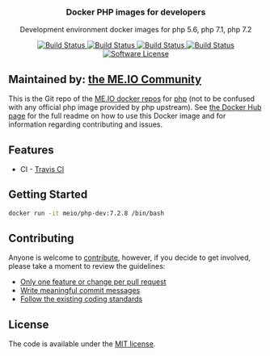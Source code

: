 <p align="center">
  <h3 align="center">Docker PHP images for developers</h3>
  <p align="center">Development environment docker images for php 5.6, php 7.1, php 7.2 </p>
  <p align="center">
    <a href="https://travis-ci.org/me-io/docker-php-dev">
      <img src="https://travis-ci.org/me-io/docker-php-dev.svg?branch=master" alt="Build Status">
    </a>
    <a href="https://travis-ci.org/me-io/docker-php-dev">
      <img src="https://img.shields.io/badge/PHP-5.6-brightgreen.svg?longCache=true" alt="Build Status">
    </a>
    <a href="https://travis-ci.org/me-io/docker-php-dev">
      <img src="https://img.shields.io/badge/PHP-7.2-brightgreen.svg?longCache=true" alt="Build Status">
    </a>
    <a href="https://travis-ci.org/me-io/docker-php-dev">
      <img src="https://img.shields.io/badge/PHP-7.3-brightgreen.svg?longCache=true" alt="Build Status">
    </a>
    <a href="LICENSE.md">
      <img src="https://img.shields.io/badge/license-MIT-brightgreen.svg?style=flat-square" alt="Software License">
    </a>
  </p>
</p>

## Maintained by: [the ME.IO Community](https://me.io/docker-hub/maintainers)

This is the Git repo of the [ME.IO docker repos](https://me.io/docker-hub/repos) for [php](https://hub.docker.com/r/meio/php-dev/) (not to be confused with any official php image provided by php upstream). See [the Docker Hub page](https://hub.docker.com/r/meio/php-dev/) for the full readme on how to use this Docker image and for information regarding contributing and issues.

## Features
- CI - [Travis CI](https://travis-ci.org/)


## Getting Started

```bash
docker run -it meio/php-dev:7.2.8 /bin/bash
```


## Contributing

Anyone is welcome to [contribute](CONTRIBUTING.md), however, if you decide to get involved, please take a moment to review the guidelines:

* [Only one feature or change per pull request](CONTRIBUTING.md#only-one-feature-or-change-per-pull-request)
* [Write meaningful commit messages](CONTRIBUTING.md#write-meaningful-commit-messages)
* [Follow the existing coding standards](CONTRIBUTING.md#follow-the-existing-coding-standards)

## License

The code is available under the [MIT license](LICENSE.md).
